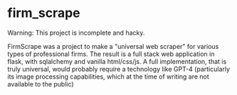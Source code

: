 # firm_scrape

Warning: This project is incomplete and hacky.

FirmScrape was a project to make a "universal web scraper" for various types of professional firms.
The result is a full stack web application in flask, with sqlalchemy and vanilla html/css/js.
A full implementation, that is truly universal, would probably require a technology like GPT-4 (particularly its image processing capabilities, which at the time of writing are not available to the public)
